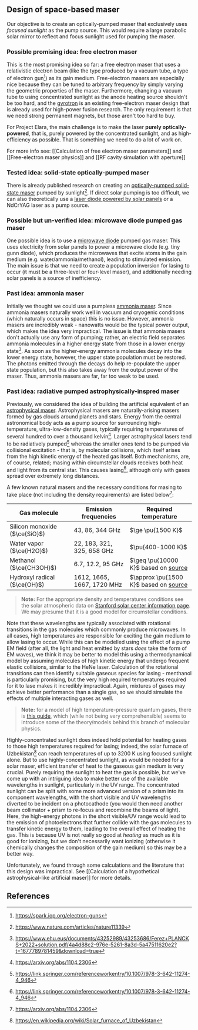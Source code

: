 ## Design of space-based maser

Our objective is to create an optically-pumped maser that exclusively uses _focused sunlight_ as the pump source. This would require a large parabolic solar mirror to reflect and focus sunlight used for pumping the maser.

### Possible promising idea: free electron maser

This is the most promising idea so far: a free electron maser that uses a relativistic electron beam (like the type produced by a vacuum tube, a type of electron gun[^6]) as its gain medium. Free-electron masers are especially nice because they can be tuned to arbitrary frequency by simply varying the geometric properties of the maser. Furthermore, changing a vacuum tube to using concentrated sunlight as the anode heating source shouldn't be too hard, and the [gyrotron](https://en.wikipedia.org/wiki/Gyrotron) is an existing free-electron maser design that is already used for high-power fusion research. The only requirement is that we need strong permanent magnets, but those aren't too hard to buy.

For Project Elara, the main challenge is to make the laser **purely optically-powered**, that is, purely powered by the concentrated sunlight, and as high-efficiency as possible. That is something we need to do a lot of work on.

For more info see: [[Calculation of free electron maser parameters]] and [[Free-electron maser physics]] and [[RF cavity simulation with aperture]]

### Tested idea: solid-state optically-pumped maser

There is already published research on creating an [optically-pumped solid-state maser](https://www.nature.com/articles/nature25970#Sec2) pumped by sunlight[^5]. If direct solar pumping is too difficult, we can also theoretically use a [laser diode powered by solar panels](https://www.jstage.jst.go.jp/article/lsj1973/23/3/23_3_244/_article/-char/en) or a NdCrYAG laser as a pump source.

### Possible but un-verified idea: microwave diode pumped gas maser

One possible idea is to use a [microwave diode](https://www.ebay.com/itm/203511955893) pumped gas maser. This uses electricity from solar panels to power a microwave diode (e.g. tiny gunn diode), which produces the microwaves that excite atoms in the gain medium (e.g. water/ammonia/methanol), leading to stimulated emission. The main issue is that we need to create a population inversion for lasing to occur (it must be a three-level or four-level maser), and additionally needing solar panels is a source of inefficiency.

### Past idea: ammonia maser

Initially we thought we could use a pumpless [ammonia maser](https://bingweb.binghamton.edu/~suzuki/QuantumMechanicsFiles/7-3_Maser_physics.pdf). Since ammonia masers naturally work well in vacuum and cryogenic conditions (which naturally occurs in space) this is no issue. However, ammonia masers are incredibly weak - nanowatts would be the typical power output, which makes the idea very impractical. The issue is that ammonia masers don't actually use any form of pumping; rather, an electric field separates ammonia molecules in a higher energy state from those in a lower energy state[^4]. As soon as the higher-energy ammonia molecules decay into the lower energy state, however, the upper state population must be restored. The photons emitted through the decays do help re-populate the upper state population, but this also takes away from the output power of the maser. Thus, ammonia masers are far, far too weak to be used.

### Past idea: radiative pumped astrophysically-inspred maser

Previously, we considered the idea of building the artificial equivalent of an [astrophysical maser](https://en.wikipedia.org/wiki/Astrophysical_maser). Astrophysical masers are naturally-arising masers formed by gas clouds around planets and stars. Energy from the central astronomical body acts as a pump source for surrounding high-temperature, ultra-low-density gases, typically requiring temperatures of several hundred to over a thousand kelvin[^1]. Larger astrophysical lasers tend to be radiatively pumped[^3] whereas the smaller ones tend to be pumped via collisional excitation - that is, by molecular collisions, which itself arises from the high kinetic energy of the heated gas itself. Both mechanisms, are, of course, related; masing within circumstellar clouds receives both heat and light from its central star. This causes lasing[^3], although only with gases spread over extremely long distances.

A few known natural masers and the necessary conditions for masing to take place (not including the density requirements) are listed below[^1]:

| Gas molecule                  | Emission frequencies       | Required temperature                                                                      |
| ----------------------------- | -------------------------- | ----------------------------------------------------------------------------------------- |
| Silicon monoxide ($\ce{SiO}$) | 43, 86, 344 GHz            | $\ge \pu{1500 K}$                                                                         |
| Water vapor ($\ce{H2O}$)      | 22, 183, 321, 325, 658 GHz | $\pu{400-1000 K}$                                                                         |
| Methanol ($\ce{CH3OH}$)       | 6.7, 12.2, 95 GHz          | $\geq \pu{10000 K}$ based on [source](https://en.wikipedia.org/wiki/H_II_region)          |
| Hydroxyl radical ($\ce{OH}$)  | 1612, 1665, 1667, 1720 MHz | $\approx \pu{1500 K}$ based on [source](https://www.pnas.org/doi/10.1073/pnas.0602277103) |

> **Note:** For the appropriate density and temperatures conditions see the solar atmospheric data on [Stanford solar center information page](https://solar-center.stanford.edu/vitalstats.html). We may presume that it is a good model for circumstellar conditions.

Note that these wavelengths are typically associated with rotational transitions in the gas molecules which commonly produce microwaves. In all cases, high temperatures are responsible for exciting the gain medium to allow lasing to occur. While this can be modelled using the effect of a pump EM field (after all, the light and heat emitted by stars *does* take the form of EM waves), we think it may be better to model this using a thermodynamical model by assuming molecules of high kinetic energy that undergo frequent elastic collisions, similar to the HeNe laser. Calculation of the rotational transitions can then identify suitable gaseous species for lasing - menthanol is particularly promising, but the very high required temperatures required for it to lase makes it incredibly impractical. Again, mixtures of gases may achieve better performance than a single gas, so we should simulate the effects of multiple interacting gases as well.

> **Note:** for a model of high temperature-pressure quantum gases, there is [this guide](http://helper.ipam.ucla.edu/publications/pltut/pltut_10436.pdf), which (while not being very comprehensible) seems to introduce some of the theory/models behind this branch of molecular physics.

Highly-concentrated sunlight does indeed hold potential for heating gases to those high temperatures required for lasing; indeed, the solar furnace of Uzbekistan[^2] can reach temperatures of up to 3200 K using focused sunlight alone. But to use highly-concentrated sunlight, as would be needed for a solar maser, efficient transfer of heat to the gaseous gain medium is very crucial. Purely requiring the sunlight to heat the gas is possible, but we've come up with an intriguing idea to make better use of the available wavelengths in sunlight, particularly in the UV range. The concentrated sunlight can be split with some more advanced version of a prism into its component wavelengths, with the short visible and UV wavelengths diverted to be incident on a photocathode (you would then need another beam collimator + prism to re-focus and recombine the beams of light). Here, the high-energy photons in the short visible/UV range would lead to the emission of photoelectrons that further collide with the gas molecules to transfer kinetic energy to them, leading to the overall effect of heating the gas. This is because UV is not really so good at _heating_ as much as it is good for ionizing, but we don't necessarily want ionizing (otherwise it chemically changes the composition of the gain medium) so this may be a better way.

Unfortunately, we found through some calculations and the literature that this design was impractical. See [[Calculation of a hypothetical astrophysical-like artificial maser]] for more details.

## References

[^1]: https://arxiv.org/abs/1104.2306
[^2]: https://en.wikipedia.org/wiki/Solar_furnace_of_Uzbekistan
[^3]: https://link.springer.com/referenceworkentry/10.1007/978-3-642-11274-4_946
[^4]: https://www.ehu.eus/documents/43252989/43253686/Ferez+PLANCKS+2022+solution.pdf/4a4d88c2-976e-5261-8a3d-5a47511620e2?t=1677789781459&download=true
[^5]: https://www.nature.com/articles/nature11339
[^6]: https://spark.iop.org/electron-guns

